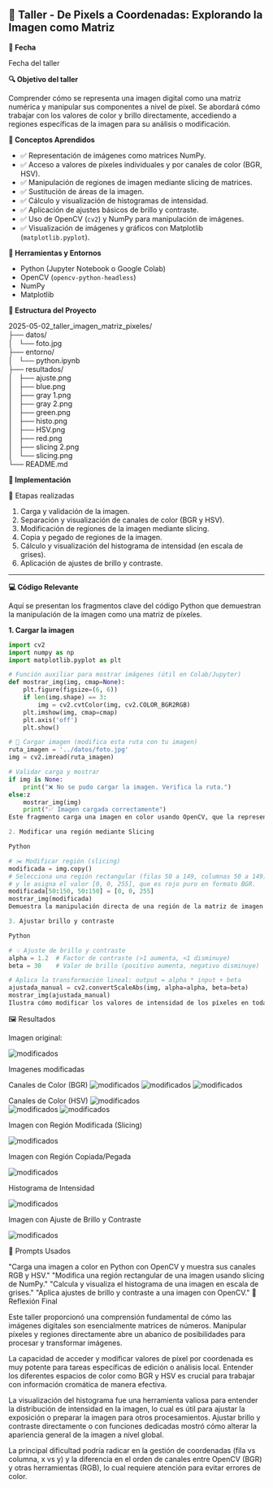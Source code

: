 
## 🧪 Taller - De Pixels a Coordenadas: Explorando la Imagen como Matriz
**📅 Fecha**

Fecha del taller

**🔍 Objetivo del taller**

Comprender cómo se representa una imagen digital como una matriz numérica y manipular sus componentes a nivel de píxel. Se abordará cómo trabajar con los valores de color y brillo directamente, accediendo a regiones específicas de la imagen para su análisis o modificación.

**🧠 Conceptos Aprendidos**

* ✅ Representación de imágenes como matrices NumPy.
* ✅ Acceso a valores de píxeles individuales y por canales de color (BGR, HSV).
* ✅ Manipulación de regiones de imagen mediante slicing de matrices.
* ✅ Sustitución de áreas de la imagen.
* ✅ Cálculo y visualización de histogramas de intensidad.
* ✅ Aplicación de ajustes básicos de brillo y contraste.
* ✅ Uso de OpenCV (`cv2`) y NumPy para manipulación de imágenes.
* ✅ Visualización de imágenes y gráficos con Matplotlib (`matplotlib.pyplot`).

**🔧 Herramientas y Entornos**

* Python (Jupyter Notebook o Google Colab)
* OpenCV (`opencv-python-headless`)
* NumPy
* Matplotlib

**📁 Estructura del Proyecto**

2025-05-02_taller_imagen_matriz_pixeles/<br>
├── datos/<br>
│   └── foto.jpg<br>
├── entorno/<br>
│   └── python.ipynb<br>
├── resultados/<br>
│   ├── ajuste.png<br>
│   ├── blue.png<br>
│   ├── gray 1.png<br>
│   ├── gray 2.png<br>
│   ├── green.png<br>
│   ├── histo.png<br>
│   ├── HSV.png<br>
│   ├── red.png<br>
│   ├── slicing 2.png<br>
│   └── slicing.png<br>
└── README.md

**🧪 Implementación**

🔹 Etapas realizadas

1.  Carga y validación de la imagen.
2.  Separación y visualización de canales de color (BGR y HSV).
3.  Modificación de regiones de la imagen mediante slicing.
4.  Copia y pegado de regiones de la imagen.
5.  Cálculo y visualización del histograma de intensidad (en escala de grises).
6.  Aplicación de ajustes de brillo y contraste.

---

**💻 Código Relevante**

Aquí se presentan los fragmentos clave del código Python que demuestran la manipulación de la imagen como una matriz de píxeles.

**1. Cargar la imagen**

```python
import cv2
import numpy as np
import matplotlib.pyplot as plt

# Función auxiliar para mostrar imágenes (útil en Colab/Jupyter)
def mostrar_img(img, cmap=None):
    plt.figure(figsize=(6, 6))
    if len(img.shape) == 3:
        img = cv2.cvtColor(img, cv2.COLOR_BGR2RGB)
    plt.imshow(img, cmap=cmap)
    plt.axis('off')
    plt.show()

# 📁 Cargar imagen (modifica esta ruta con tu imagen)
ruta_imagen = '../datos/foto.jpg'
img = cv2.imread(ruta_imagen)

# Validar carga y mostrar
if img is None:
    print("❌ No se pudo cargar la imagen. Verifica la ruta.")
else:z
    mostrar_img(img)
    print("✅ Imagen cargada correctamente")
Este fragmento carga una imagen en color usando OpenCV, que la representa internamente como una matriz NumPy tridimensional (altura x ancho x canales). La validación asegura que la carga fue exitosa, y la función mostrar_img la visualiza.

2. Modificar una región mediante Slicing

Python

# ✂️ Modificar región (slicing)
modificada = img.copy()
# Selecciona una región rectangular (filas 50 a 149, columnas 50 a 149)
# y le asigna el valor [0, 0, 255], que es rojo puro en formato BGR.
modificada[50:150, 50:150] = [0, 0, 255]
mostrar_img(modificada)
Demuestra la manipulación directa de una región de la matriz de imagen utilizando slicing de NumPy. Se accede a un rango de filas y columnas y se modifican los valores de píxel en esa área específica, ilustrando el acceso por coordenadas.

3. Ajustar brillo y contraste

Python

# 💡 Ajuste de brillo y contraste
alpha = 1.2  # Factor de contraste (>1 aumenta, <1 disminuye)
beta = 30    # Valor de brillo (positivo aumenta, negativo disminuye)

# Aplica la transformación lineal: output = alpha * input + beta
ajustada_manual = cv2.convertScaleAbs(img, alpha=alpha, beta=beta)
mostrar_img(ajustada_manual)
Ilustra cómo modificar los valores de intensidad de los píxeles en toda la matriz de imagen para ajustar el brillo y el contraste. cv2.convertScaleAbs realiza una operación matemática simple en cada píxel, mostrando la manipulación a nivel de valor.
```


🖼️ Resultados

Imagen original:

![modificados](datos/foto.jpg)


Imagenes modificadas

Canales de Color (BGR)
![modificados](resultados/red.png)
![modificados](resultados/blue.png)
![modificados](resultados/green.png )


Canales de Color (HSV)
 ![modificados](resultados/HSV.png )  
![modificados](resultados/gray%201.png )
![modificados](resultados/gray%202.png )


Imagen con Región Modificada (Slicing)

![modificados](resultados/slicing.png )


Imagen con Región Copiada/Pegada

![modificados](resultados/slicing%20%202.png )

Histograma de Intensidad

![modificados](resultados/histo.png )


Imagen con Ajuste de Brillo y Contraste

![modificados](resultados/ajuste.png )


🧩 Prompts Usados

"Carga una imagen a color en Python con OpenCV y muestra sus canales RGB y HSV."
"Modifica una región rectangular de una imagen usando slicing de NumPy."
"Calcula y visualiza el histograma de una imagen en escala de grises."
"Aplica ajustes de brillo y contraste a una imagen con OpenCV."
💬 Reflexión Final

Este taller proporcionó una comprensión fundamental de cómo las imágenes digitales son esencialmente matrices de números. Manipular píxeles y regiones directamente abre un abanico de posibilidades para procesar y transformar imágenes.

La capacidad de acceder y modificar valores de píxel por coordenada es muy potente para tareas específicas de edición o análisis local. Entender los diferentes espacios de color como BGR y HSV es crucial para trabajar con información cromática de manera efectiva.

La visualización del histograma fue una herramienta valiosa para entender la distribución de intensidad en la imagen, lo cual es útil para ajustar la exposición o preparar la imagen para otros procesamientos. Ajustar brillo y contraste directamente o con funciones dedicadas mostró cómo alterar la apariencia general de la imagen a nivel global.

La principal dificultad podría radicar en la gestión de coordenadas (fila vs columna, x vs y) y la diferencia en el orden de canales entre OpenCV (BGR) y otras herramientas (RGB), lo cual requiere atención para evitar errores de color.
